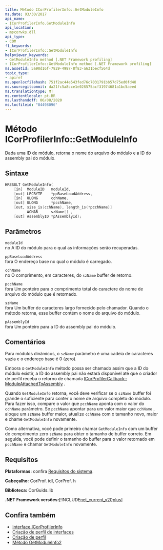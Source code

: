 ```yaml
---
title: Método ICorProfilerInfo::GetModuleInfo
ms.date: 03/30/2017
api_name:
- ICorProfilerInfo.GetModuleInfo
api_location:
- mscorwks.dll
api_type:
- COM
f1_keywords:
- ICorProfilerInfo::GetModuleInfo
helpviewer_keywords:
- GetModuleInfo method [.NET Framework profiling]
- ICorProfilerInfo::GetModuleInfo method [.NET Framework profiling]
ms.assetid: 5a90d16f-7929-4987-8f83-a631becf564d
topic_type:
- apiref
ms.openlocfilehash: 751f2ac44e543fed76c7031791bb57d75ed0fd48
ms.sourcegitcommit: da21fc5a8cce1e028575acf31974681a1bc5aeed
ms.translationtype: MT
ms.contentlocale: pt-BR
ms.lasthandoff: 06/08/2020
ms.locfileid: "84498096"
---
```

# <a name="icorprofilerinfogetmoduleinfo-method"></a>Método ICorProfilerInfo::GetModuleInfo
Dada uma ID de módulo, retorna o nome do arquivo do módulo e a ID do assembly pai do módulo.  
  
## <a name="syntax"></a>Sintaxe  
  
```cpp  
HRESULT GetModuleInfo(  
    [in]  ModuleID   moduleId,  
    [out] LPCBYTE    *ppBaseLoadAddress,  
    [in]  ULONG      cchName,  
    [out] ULONG      *pcchName,  
    [out, size_is(cchName), length_is(*pcchName)]  
          WCHAR      szName[] ,  
    [out] AssemblyID *pAssemblyId);  
```  
  
## <a name="parameters"></a>Parâmetros  
 `moduleId`  
 no A ID do módulo para o qual as informações serão recuperadas.  
  
 `ppBaseLoadAddress`  
 fora O endereço base no qual o módulo é carregado.  
  
 `cchName`  
 no O comprimento, em caracteres, do `szName` buffer de retorno.  
  
 `pcchName`  
 fora Um ponteiro para o comprimento total do caractere do nome de arquivo do módulo que é retornado.  
  
 `szName`  
 fora Um buffer de caracteres largo fornecido pelo chamador. Quando o método retorna, esse buffer contém o nome do arquivo do módulo.  
  
 `pAssemblyId`  
 fora Um ponteiro para a ID do assembly pai do módulo.  
  
## <a name="remarks"></a>Comentários  
 Para módulos dinâmicos, o `szName` parâmetro é uma cadeia de caracteres vazia e o endereço base é 0 (zero).  
  
 Embora o `GetModuleInfo` método possa ser chamado assim que a ID do módulo existir, a ID do assembly pai não estará disponível até que o criador de perfil receba o retorno de chamada [ICorProfilerCallback:: ModuleAttachedToAssembly](icorprofilercallback-moduleattachedtoassembly-method.md) .  
  
 Quando `GetModuleInfo` retorna, você deve verificar se o `szName` buffer foi grande o suficiente para conter o nome de arquivo completo do módulo. Para fazer isso, compare o valor que `pcchName` aponta com o valor do `cchName` parâmetro. Se `pcchName` apontar para um valor maior que `cchName` , aloque um `szName` buffer maior, atualize `cchName` com o tamanho novo, maior e chame `GetModuleInfo` novamente.  
  
 Como alternativa, você pode primeiro chamar `GetModuleInfo` com um buffer de comprimento zero `szName` para obter o tamanho de buffer correto. Em seguida, você pode definir o tamanho do buffer para o valor retornado em `pcchName` e chamar `GetModuleInfo` novamente.  
  
## <a name="requirements"></a>Requisitos  
 **Plataformas:** confira [Requisitos do sistema](../../get-started/system-requirements.md).  
  
 **Cabeçalho:** CorProf. idl, CorProf. h  
  
 **Biblioteca:** CorGuids.lib  
  
 **.NET Framework versões:**[!INCLUDE[net_current_v20plus](../../../../includes/net-current-v20plus-md.md)]  
  
## <a name="see-also"></a>Confira também

- [Interface ICorProfilerInfo](icorprofilerinfo-interface.md)
- [Criação de perfil de interfaces](profiling-interfaces.md)
- [Criação de perfil](index.md)
- [Método GetModuleInfo2](icorprofilerinfo3-getmoduleinfo2-method.md)
